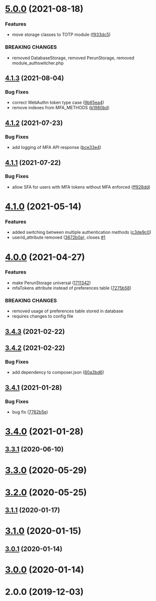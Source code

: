 # [5.0.0](https://gitlab.ics.muni.cz/perun/proxyaai/simplesamlphp/simplesamlphp-module-authswitcher/compare/v4.1.3...v5.0.0) (2021-08-18)


### Features

* move storage classes to TOTP module ([f933dc5](https://gitlab.ics.muni.cz/perun/proxyaai/simplesamlphp/simplesamlphp-module-authswitcher/commit/f933dc503d043cffedb9b98edc8ffa7796fe98fe))


### BREAKING CHANGES

* removed DatabaseStorage, removed PerunStorage, removed module_authswitcher.php

## [4.1.3](https://gitlab.ics.muni.cz/perun/proxyaai/simplesamlphp/simplesamlphp-module-authswitcher/compare/v4.1.2...v4.1.3) (2021-08-04)


### Bug Fixes

* correct WebAuthn token type case ([9b65ea4](https://gitlab.ics.muni.cz/perun/proxyaai/simplesamlphp/simplesamlphp-module-authswitcher/commit/9b65ea43b608bfd75250edbe6b28185edcc7183d))
* remove indexes from MFA_METHODS ([b1980bd](https://gitlab.ics.muni.cz/perun/proxyaai/simplesamlphp/simplesamlphp-module-authswitcher/commit/b1980bdc33de1786f1bd34dd947be48900f33287))

## [4.1.2](https://gitlab.ics.muni.cz/perun/proxyaai/simplesamlphp/simplesamlphp-module-authswitcher/compare/v4.1.1...v4.1.2) (2021-07-23)


### Bug Fixes

* add logging of MFA API response ([bce33e4](https://gitlab.ics.muni.cz/perun/proxyaai/simplesamlphp/simplesamlphp-module-authswitcher/commit/bce33e4dc0a59efa6b2e606738ff0e4fca0434cb))

## [4.1.1](https://gitlab.ics.muni.cz/perun/proxyaai/simplesamlphp/simplesamlphp-module-authswitcher/compare/v4.1.0...v4.1.1) (2021-07-22)


### Bug Fixes

* allow SFA for users with MFA tokens without MFA enforced ([ff928dd](https://gitlab.ics.muni.cz/perun/proxyaai/simplesamlphp/simplesamlphp-module-authswitcher/commit/ff928ddc6a1ddf76788e26b3ec11a365c68ceb9a))

# [4.1.0](https://gitlab.ics.muni.cz/id.muni.cz/id.muni.cz-authswitcher/compare/v4.0.0...v4.1.0) (2021-05-14)


### Features

* added switching between multiple authentication methods ([c3de9c0](https://gitlab.ics.muni.cz/id.muni.cz/id.muni.cz-authswitcher/commit/c3de9c05ddd6d4f5cdbaed828adf40e23b79e705))
* userid_attribute removed ([3672b0a](https://gitlab.ics.muni.cz/id.muni.cz/id.muni.cz-authswitcher/commit/3672b0a8f04f09a22c6d21414f6099e02617d17d)), closes [#1](https://gitlab.ics.muni.cz/id.muni.cz/id.muni.cz-authswitcher/issues/1)

# [4.0.0](https://gitlab.ics.muni.cz/id.muni.cz/id.muni.cz-authswitcher/compare/v3.4.3...v4.0.0) (2021-04-27)


### Features

* make PerunStorage universal ([1711342](https://gitlab.ics.muni.cz/id.muni.cz/id.muni.cz-authswitcher/commit/17113423ad66980f8aa2f0d3287131c0096fb9c5))
* mfaTokens attribute instead of preferences table ([7275b58](https://gitlab.ics.muni.cz/id.muni.cz/id.muni.cz-authswitcher/commit/7275b58a936f22a9c72824727f845c568fbbb0b0))


### BREAKING CHANGES

* removed usage of preferences table stored in database
* requires changes to config file



## [3.4.3](https://gitlab.ics.muni.cz/id.muni.cz/id.muni.cz-authswitcher/compare/v3.4.2...v3.4.3) (2021-02-22)



## [3.4.2](https://gitlab.ics.muni.cz/id.muni.cz/id.muni.cz-authswitcher/compare/v3.4.1...v3.4.2) (2021-02-22)


### Bug Fixes

* add dependency to composer.json ([60a3bd6](https://gitlab.ics.muni.cz/id.muni.cz/id.muni.cz-authswitcher/commit/60a3bd6fc12142bc9c7f27a0b4ae1171027b646c))



## [3.4.1](https://gitlab.ics.muni.cz/id.muni.cz/id.muni.cz-authswitcher/compare/v3.4.0...v3.4.1) (2021-01-28)


### Bug Fixes

* bug fix ([7782b5e](https://gitlab.ics.muni.cz/id.muni.cz/id.muni.cz-authswitcher/commit/7782b5e07bf783d25e8b1b9e23023e7ebfe1a29b))



# [3.4.0](https://gitlab.ics.muni.cz/id.muni.cz/id.muni.cz-authswitcher/compare/v3.3.1...v3.4.0) (2021-01-28)



## [3.3.1](https://gitlab.ics.muni.cz/id.muni.cz/id.muni.cz-authswitcher/compare/v3.3.0...v3.3.1) (2020-06-10)



# [3.3.0](https://gitlab.ics.muni.cz/id.muni.cz/id.muni.cz-authswitcher/compare/v3.2.0...v3.3.0) (2020-05-29)



# [3.2.0](https://gitlab.ics.muni.cz/id.muni.cz/id.muni.cz-authswitcher/compare/v3.1.1...v3.2.0) (2020-05-25)



## [3.1.1](https://gitlab.ics.muni.cz/id.muni.cz/id.muni.cz-authswitcher/compare/v3.1.0...v3.1.1) (2020-01-17)



# [3.1.0](https://gitlab.ics.muni.cz/id.muni.cz/id.muni.cz-authswitcher/compare/v3.0.1...v3.1.0) (2020-01-15)



## [3.0.1](https://gitlab.ics.muni.cz/id.muni.cz/id.muni.cz-authswitcher/compare/v3.0.0...v3.0.1) (2020-01-14)



# [3.0.0](https://gitlab.ics.muni.cz/id.muni.cz/id.muni.cz-authswitcher/compare/v2.0.0...v3.0.0) (2020-01-14)



# 2.0.0 (2019-12-03)
